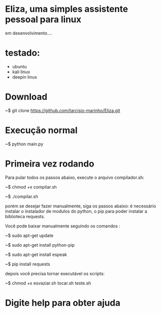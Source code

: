 # Eliza, uma simples assistente pessoal para linux 
em desenvolvimento....

# testado:
- ubuntu
- kali linux
- deepin linux

# Download
~$ git clone https://github.com/tarcisio-marinho/Eliza.git

# Execução normal

~$ python main.py

# Primeira vez rodando
Para pular todos os passos abaixo, execute o arquivo compilador.sh:

~$ chmod +x compilar.sh

~$ ./compilar.sh

porém se desejar fazer manualmente, siga os passos abaixo:
é necessário instalar o instalador de modulos do python, o pip para poder instalar a biblioteca requests.

Você pode baixar manualmente seguindo os comandos :

~$ sudo apt-get update 

~$ sudo apt-get install python-pip

~$ sudo apt-get install espeak

~$ pip install requests

depois você precisa tornar executável os scripts:

~$ chmod +x esvaziar.sh tocar.sh teste.sh



# Digite help para obter ajuda

